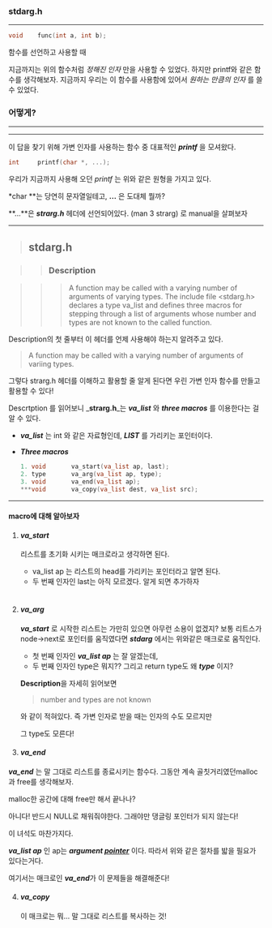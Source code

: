 ### stdarg.h

-----

``` c
void	func(int a, int b);
```

함수를 선언하고 사용할 때

지금까지는 위의 함수처럼 *정해진 인자* 만을  사용할 수 있었다. 하지만 printf와 같은 함수를 생각해보자. 지금까지 우리는 이 함수를 사용함에 있어서 *원하는 만큼의 인자* 를 쓸 수 있었다.



### 어떻게?

-----

-----

이 답을 찾기 위해 가변 인자를 사용하는 함수 중 대표적인 _**printf**_ 을 모셔왔다.

``` c
int		printf(char *, ...);
```

우리가 지금까지 사용해 오던 *printf* 는 위와 같은 원형을 가지고 있다.

*char &#42;*는 당연히  문자열일테고,  **...** 은 도대체 뭘까?

**...**은 _**strarg.h**_ 헤더에 선언되어있다. (man 3 strarg) 로 manual을 살펴보자

-----

> ## stdarg.h 

> > ### Description

> > > A function may be called with a varying number of arguments of varying types.  The include file <stdarg.h> declares a type va_list and defines three macros for  stepping  through  a  list  of arguments whose number and types are not known to the called function.



Description의 첫 줄부터 이 헤더를 언제 사용해야 하는지 알려주고 있다.

> A function may be called with a varying number of arguments of variing types.

그렇다 strarg.h 헤더를 이해하고 활용할 줄 알게 된다면 우린 가변 인자 함수를 만들고 활용할 수 있다!

Descrtption 를 읽어보니 _**strarg.h**_는  _**va_list**_ 와 _**three macros**_ 를 이용한다는 걸 알 수 있다. 

- _**va_list**_ 는 int 와 같은 자료형인데, _**LIST**_ 를 가리키는 포인터이다.

- _**Three macros**_ 

  ``` c
  1. void		va_start(va_list ap, last);
  2. type		va_arg(va_list ap, type);
  3. void		va_end(va_list ap);
  ***void		va_copy(va_list dest, va_list src);
  ```

-----

 #### macro에 대해 알아보자

1. #### _**va_start**_ 

   리스트를 초기화 시키는 매크로라고 생각하면 된다. 

   - va_list ap 는 리스트의 head를 가리키는 포인터라고 알면 된다.
   - 두 번째 인자인 last는 아직 모르겠다. 알게 되면 추가하자  

   <br>

2. #### _**va_arg**_

   _**va_start**_ 로 시작한 리스트는 가만히 있으면 아무런 소용이 없겠지? 보통 리트스가 node->next로 포인터를 움직였다면 _**stdarg**_ 에서는 위와같은 매크로로 움직인다.

   - 첫 번째 인자인 _**va_list ap**_ 는 잘 알겠는데, 
   - 두 번째 인자인 type은 뭐지?? 그리고 return type도 왜 _**type**_ 이지?

   **Description**을 자세히 읽어보면

   > number and types are not known

   와 같이 적혀있다. 즉 가변 인자로 받을 때는 인자의 수도 모르지만

   그 type도 모른다!  

   

3.  #### _**va_end**_

   _**va_end**_ 는 말 그대로 리스트를 종료시키는 함수다. 그동안 계속 골칫거리였던malloc과 free를 생각해보자.

   malloc한 공간에 대해 free만 해서 끝나나?

   아니다! 반드시 NULL로 채워줘야한다. 그래야만 댕글링 포인터가 되지 않는다!

   이 녀석도 마찬가지다.

   _**va_list ap**_ 인 ap는 _**argument <u>pointer</u>**_ 이다. 따라서 위와 같은 절차를 밟을 필요가 있다는거다.

   여기서는 매크로인 ***va_end***가 이 문제들을 해결해준다!  

   

4. #### ***va_copy***

   이 매크로는 뭐... 말 그대로 리스트를 복사하는 것!